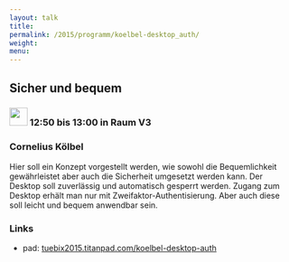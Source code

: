 ```yaml
---
layout: talk
title:
permalink: /2015/programm/koelbel-desktop_auth/
weight: 
menu:
---
```

## Sicher&nbsp;und&nbsp;bequem

### <img height = "32" src="../../images/lightning.svg"> 12:50 bis 13:00 in Raum V3

### Cornelius&nbsp;Kölbel

Hier soll ein Konzept vorgestellt werden, wie sowohl die Bequemlichkeit gewährleistet aber auch die Sicherheit umgesetzt werden kann.
Der Desktop soll zuverlässig und automatisch gesperrt werden.
Zugang zum Desktop erhält man nur mit Zweifaktor-Authentisierung.
Aber auch diese soll leicht und bequem anwendbar sein.

### Links

- pad: <a href="https://tuebix2015.titanpad.com/koelbel-desktop-auth" target="_blank">tuebix2015.titanpad.com/koelbel-desktop-auth</a>
